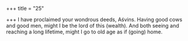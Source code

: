 +++
title = "25"

+++
I have proclaimed your wondrous deeds, Aśvins. Having good cows and  good men, might I be the lord of this (wealth).
And both seeing and reaching a long lifetime, might I go to old age as  if (going) home.